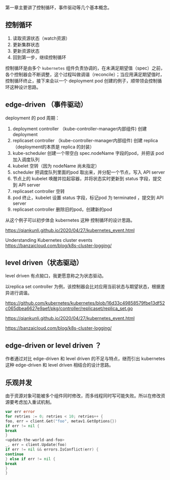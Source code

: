 
第一章主要讲了控制循环，事件驱动等几个基本概念。

## 控制循环

1. 读取资源状态（watch资源）
2. 更新集群状态
3. 更新资源状态
4. 回到第一步，继续控制循环

控制循环是由多个 `kubernetes` 组件负责协调的，在未满足期望值（spec）之前，各个控制器会不断调整，这个过程叫做调谐（reconcile）；当应用满足期望值时，控制循环终止，接下来会以一个 deployment pod 创建的例子，顺带领会控制循环这种设计思路。

## edge-driven （事件驱动）

deployment 的 pod  周期：

1. deployment controller （kube-controller-manager内部组件) 创建 deployment
1. replicaset controller （kube-controller-manager内部组件) 创建 replica （deployment的本质是 replica 的封装）
1. kube-scheduler 创建一个带空白 spec.nodeName 字段的pod，并把该 pod 加入调度队列
1. kubelet 空转（因为 nodeName 尚未指定）
1. scheduler 把调度队列里面的pod 取出来，并分配一个节点，写入 API server
1. 节点上的 kubelet 唤醒并拉起容器，并将状态实时更新到 status 字段，提交到 API server 
1. replicaset controller 空转
1. pod 终止，kubelet 设置 status 字段，标记pod 为 terminated ，提交到 API server 
1. replicaset controller 删除旧的pod，创建新的pod

从这个例子可以初步体会 kubernetes 这种 控制循环的设计思路。

https://qiankunli.github.io/2020/04/27/kubernetes_event.html

Understanding Kubernetes cluster events
https://banzaicloud.com/blog/k8s-cluster-logging/

## level driven（状态驱动）

level driven 有点拗口，我更愿意称之为状态驱动。

以replica set controller 为例，该控制器会比对应用当前状态与期望状态，根据差异进行调谐。

https://github.com/kubernetes/kubernetes/blob/16d33c49858579fbe13df52c065dbea6627e9aef/pkg/controller/replicaset/replica_set.go

https://qiankunli.github.io/2020/04/27/kubernetes_event.html

https://banzaicloud.com/blog/k8s-cluster-logging/

## edge-driven or level driven ？

作者通过对比 edge-driven 和 level driven 的不足与特点，继而引出 kubernetes 这种 edge-driven 和 level driven 相结合的设计思路。

## 乐观并发

由于资源对象可能被多个组件同时修改，而多线程同时写可能失败。所以在修改资源要考虑加入重试机制。

```go
var err error
for retries := 0; retries < 10; retries++ {
foo, err = client.Get("foo", metav1.GetOptions{})
if err != nil {
break
} 
<update-the-world-and-foo>
_, err = client.Update(foo)
if err != nil && errors.IsConflict(err) {
continue
} else if err != nil {
break
}
}
```
